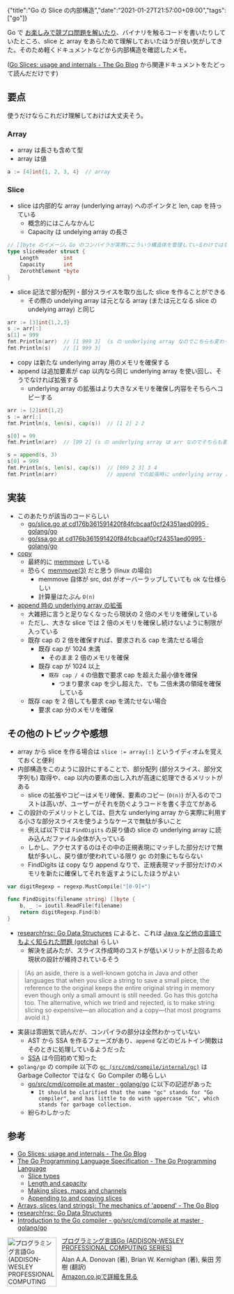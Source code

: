 {"title":"Go の Slice の内部構造","date":"2021-01-27T21:57:00+09:00","tags":["go"]}

Go で [お楽しみで競プロ問題を解いたり](https://please-sleep.cou929.nu/leetcode-with-mobile.html)、バイナリを触るコードを書いたりしていたところ、slice と array をあらためて理解しておいたほうが良い気がしてきた。そのため軽くドキュメントなどから内部構造を確認したメモ。

([Go Slices: usage and internals \- The Go Blog](https://blog.golang.org/slices-intro) から関連ドキュメントをたどって読んだだけです)

## 要点

使うだけならこれだけ理解しておけば大丈夫そう。

### Array

- array は長さも含めて型
- array は値

```go
a := [4]int{1, 2, 3, 4}  // array
```

### Slice

- slice は内部的な array (underlying array) へのポインタと len, cap を持っている
    - 概念的にはこんなかんじ
    - Capacity は undelying array の長さ

```go
// []byte のイメージ。Go のコンパイラが実際にこういう構造体を管理しているわけではない
type sliceHeader struct {
    Length        int
    Capacity      int
    ZerothElement *byte
}
```

- slice 記法で部分配列・部分スライスを取り出した slice を作ることができる
    - その際の undelying array は元となる array (または元となる slice の undelying array) と同じ

```go
arr := [3]int{1,2,3}
s := arr[:]
s[1] = 999
fmt.Println(arr)  // [1 999 3]  (s の underlying array なのでこちらも変わっている)
fmt.Println(s)    // [1 999 3]
```

- copy は新たな underlying array 用のメモリを確保する
- append は追加要素が cap 以内なら同じ underlying array を使い回し、そうでなければ拡張する
    - underlying array の拡張はより大きなメモリを確保し内容をそちらへコピーする

```go
arr := [2]int{1,2}
s := arr[:]
fmt.Println(s, len(s), cap(s))  // [1 2] 2 2

s[0] = 99
fmt.Println(arr)  // [99 2] (s の underlying array は arr なのでそちらも更新されている)

s = append(s, 3)
s[0] = 999
fmt.Println(s, len(s), cap(s))  // [999 2 3] 3 4
fmt.Println(arr)                // append での拡張時に underlying array 用に別のメモリ領域が確保されているので、999 に上書きされていない
```

## 実装

- このあたりが該当のコードらしい
    - [go/slice\.go at cd176b361591420f84fcbcaaf0cf24351aed0995 · golang/go](https://github.com/golang/go/blob/cd176b361591420f84fcbcaaf0cf24351aed0995/src/runtime/slice.go)
    - [go/ssa\.go at cd176b361591420f84fcbcaaf0cf24351aed0995 · golang/go](https://github.com/golang/go/blob/cd176b361591420f84fcbcaaf0cf24351aed0995/src/cmd/compile/internal/gc/ssa.go#L2841)
- [copy](https://github.com/golang/go/blob/cd176b361591420f84fcbcaaf0cf24351aed0995/src/runtime/slice.go#L247)
     - 最終的に [memmove](https://github.com/golang/go/blob/cd176b361591420f84fcbcaaf0cf24351aed0995/src/runtime/slice.go#L277) している
     - 恐らく [memmove(3)](https://man7.org/linux/man-pages/man3/memmove.3.html) だと思う (linux の場合)
        - memmove 自体が src, dst がオーバーラップしていても ok な仕様らしい
        - 計算量はたぶん `O(n)`
- [append 時の underlying array の拡張](https://github.com/golang/go/blob/cd176b361591420f84fcbcaaf0cf24351aed0995/src/runtime/slice.go#L144-L163)
    - 大雑把に言うと足りなくなったら現状の 2 倍のメモリを確保している
    - ただし、大きな slice では 2 倍のメモリを確保し続けないように制限が入っている
    - 既存 cap の 2 倍を確保すれば、要求される cap を満たせる場合
        - 既存 cap が 1024 未満
            - そのまま 2 倍のメモリを確保
        - 既存 cap が 1024 以上
            - `既存 cap / 4` の倍数で要求 cap を超えた最小値を確保
                - つまり要求 cap を少し超えた、でも 二倍未満の領域を確保している
    - 既存 cap を 2 倍しても要求 cap を満たせない場合
        - 要求 cap 分のメモリを確保

## その他のトピックや感想

- array から slice を作る場合は `slice := array[:]` というイディオムを覚えておくと便利
- 内部構造をこのように設計にすることで、部分配列 (部分スライス、部分文字列も) 取得や、cap 以内の要素の出し入れが高速に処理できるメリットがある
    - slice の拡張やコピーはメモリ確保、要素のコピー (`O(n)`) が入るのでコストは高いが、ユーザーがそれを防ぐようコードを書く手立てがある
- この設計のデメリットとしては、巨大な underlying array から実際に利用する小さな部分スライスを使うようなケースで無駄が多いこと
    - 例えば以下では `FindDigits` の戻り値の slice の underlying array に読み込んだファイル全体が入っている
    - しかし、アクセスするのはその中の正規表現にマッチした部分だけで無駄が多いし、戻り値が使われている限り gc の対象にもならない
    - FindDigits は copy なり append なりで、正規表現マッチ部分だけのメモリを新たに確保してそれを返すようにしたほうがよい

```go
var digitRegexp = regexp.MustCompile("[0-9]+")

func FindDigits(filename string) []byte {
    b, _ := ioutil.ReadFile(filename)
    return digitRegexp.Find(b)
}
```

- [research\!rsc: Go Data Structures](https://research.swtch.com/godata) によると、これは [Java など他の言語でもよく知られた問題 (gotcha)](https://bugs.java.com/bugdatabase/view_bug.do?bug_id=4513622) らしい
    - 解決を試みたが、スライス作成時のコストが低いメリットが上回るため現状の設計が維持されているそう

> (As an aside, there is a well-known gotcha in Java and other languages that when you slice a string to save a small piece, the reference to the original keeps the entire original string in memory even though only a small amount is still needed. Go has this gotcha too. The alternative, which we tried and rejected, is to make string slicing so expensive—an allocation and a copy—that most programs avoid it.)

- 実装は雰囲気で読んだが、コンパイラの部分は全然わかっていない
    - AST から SSA を作るフェーズがあり、`append` などのビルトイン関数はそのときに処理しているようだった
    - [SSA](https://en.wikipedia.org/wiki/Static_single_assignment_form) は今回初めて知った
- `golang/go` の compile 以下の [`gc (src/cmd/compile/internal/gc)`](https://github.com/golang/go/tree/master/src/cmd/compile/internal/gc) は Garbage Collector ではなく Go Compiler の略らしい
    - [go/src/cmd/compile at master · golang/go](https://github.com/golang/go/tree/master/src/cmd/compile) に以下の記述があった
        - `It should be clarified that the name "gc" stands for "Go compiler", and has little to do with uppercase "GC", which stands for garbage collection.`
    - 紛らわしかった

## 参考

- [Go Slices: usage and internals \- The Go Blog](https://blog.golang.org/slices-intro)
- [The Go Programming Language Specification \- The Go Programming Language](https://golang.org/ref/spec)
    - [Slice types](https://golang.org/ref/spec#Slice_types)
    - [Length and capacity](https://golang.org/ref/spec#Length_and_capacity)
    - [Making slices, maps and channels](https://golang.org/ref/spec#Making_slices_maps_and_channels)
    - [Appending to and copying slices](https://golang.org/ref/spec#Appending_and_copying_slices)
- [Arrays, slices \(and strings\): The mechanics of 'append' \- The Go Blog](https://blog.golang.org/slices)
- [research\!rsc: Go Data Structures](https://research.swtch.com/godata)
- [Introduction to the Go compiler - go/src/cmd/compile at master · golang/go](https://github.com/golang/go/tree/master/src/cmd/compile)

<div class="amazlet-box" style="margin-bottom:0px;"><div class="amazlet-image" style="float:left;margin:0px 12px 1px 0px;"><a href="http://www.amazon.co.jp/exec/obidos/ASIN/4621300253/pleasesleep-22/ref=nosim/" name="amazletlink" target="_blank"><img src="https://images-na.ssl-images-amazon.com/images/I/41meaSLNFfL._SX382_BO1,204,203,200_.jpg" alt="プログラミング言語Go (ADDISON-WESLEY PROFESSIONAL COMPUTING SERIES)" style="border: none; width: 113px;" /></a></div><div class="amazlet-info" style="line-height:120%; margin-bottom: 10px"><div class="amazlet-name" style="margin-bottom:10px;line-height:120%"><a href="http://www.amazon.co.jp/exec/obidos/ASIN/4621300253/pleasesleep-22/ref=nosim/" name="amazletlink" target="_blank">プログラミング言語Go (ADDISON-WESLEY PROFESSIONAL COMPUTING SERIES)</a></div><div class="amazlet-detail">Alan A.A. Donovan (著), Brian W. Kernighan (著), 柴田 芳樹 (翻訳)<br/></div><div class="amazlet-sub-info" style="float: left;"><div class="amazlet-link" style="margin-top: 5px"><a href="http://www.amazon.co.jp/exec/obidos/ASIN/4621300253/pleasesleep-22/ref=nosim/" name="amazletlink" target="_blank">Amazon.co.jpで詳細を見る</a></div></div></div><div class="amazlet-footer" style="clear: left"></div></div>

